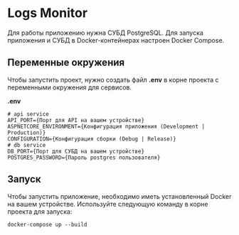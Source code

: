 # Logs Monitor

Для работы приложению нужна СУБД PostgreSQL.
Для запуска приложения и СУБД в Docker-контейнерах настроен Docker Compose.

## Переменные окружения

Чтобы запустить проект, нужно создать файл **.env** в корне проекта с переменными окружения для сервисов.

**.env**
```
# api service
API_PORT={Порт для API на вашем устройстве}
ASPNETCORE_ENVIRONMENT={Конфигурация приложения (Development | Production)}
CONFIGURATION={Конфигурация сборки (Debug | Release)}
# db service
DB_PORT={Порт для СУБД на вашем устройстве}
POSTGRES_PASSWORD={Пароль postgres пользователя}
```

## Запуск

Чтобы запустить приложение, необходимо иметь установленный Docker на вашем устройстве. 
Используйте следующую команду в корне проекта для запуска:
```
docker-compose up --build
```